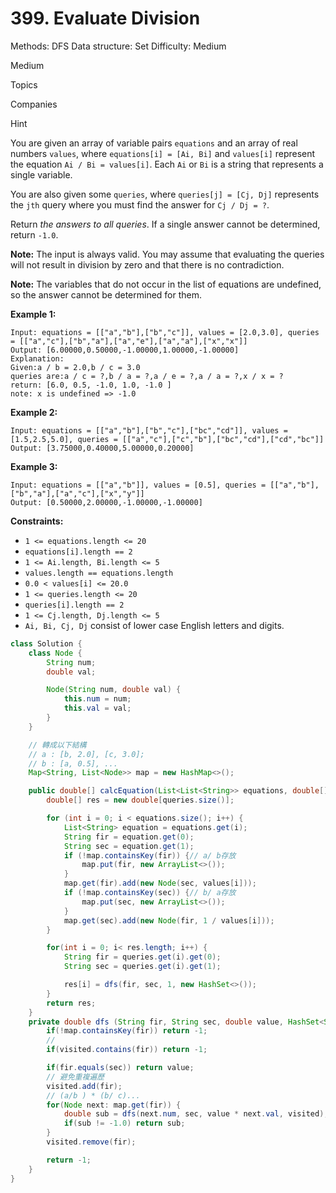 # 399. Evaluate Division

Methods: DFS
Data structure: Set
Difficulty: Medium

Medium

Topics

Companies

Hint

You are given an array of variable pairs `equations` and an array of real numbers `values`, where `equations[i] = [Ai, Bi]` and `values[i]` represent the equation `Ai / Bi = values[i]`. Each `Ai` or `Bi` is a string that represents a single variable.

You are also given some `queries`, where `queries[j] = [Cj, Dj]` represents the `jth` query where you must find the answer for `Cj / Dj = ?`.

Return *the answers to all queries*. If a single answer cannot be determined, return `-1.0`.

**Note:** The input is always valid. You may assume that evaluating the queries will not result in division by zero and that there is no contradiction.

**Note:** The variables that do not occur in the list of equations are undefined, so the answer cannot be determined for them.

**Example 1:**

```
Input: equations = [["a","b"],["b","c"]], values = [2.0,3.0], queries = [["a","c"],["b","a"],["a","e"],["a","a"],["x","x"]]
Output: [6.00000,0.50000,-1.00000,1.00000,-1.00000]
Explanation:
Given:a / b = 2.0,b / c = 3.0
queries are:a / c = ?,b / a = ?,a / e = ?,a / a = ?,x / x = ?
return: [6.0, 0.5, -1.0, 1.0, -1.0 ]
note: x is undefined => -1.0
```

**Example 2:**

```
Input: equations = [["a","b"],["b","c"],["bc","cd"]], values = [1.5,2.5,5.0], queries = [["a","c"],["c","b"],["bc","cd"],["cd","bc"]]
Output: [3.75000,0.40000,5.00000,0.20000]

```

**Example 3:**

```
Input: equations = [["a","b"]], values = [0.5], queries = [["a","b"],["b","a"],["a","c"],["x","y"]]
Output: [0.50000,2.00000,-1.00000,-1.00000]

```

**Constraints:**

- `1 <= equations.length <= 20`
- `equations[i].length == 2`
- `1 <= Ai.length, Bi.length <= 5`
- `values.length == equations.length`
- `0.0 < values[i] <= 20.0`
- `1 <= queries.length <= 20`
- `queries[i].length == 2`
- `1 <= Cj.length, Dj.length <= 5`
- `Ai, Bi, Cj, Dj` consist of lower case English letters and digits.

```java
class Solution {
    class Node {
        String num;
        double val;

        Node(String num, double val) {
            this.num = num;
            this.val = val;
        }
    }

    // 轉成以下結構
    // a : [b, 2.0], [c, 3.0];
    // b : [a, 0.5], ...
    Map<String, List<Node>> map = new HashMap<>();

    public double[] calcEquation(List<List<String>> equations, double[] values, List<List<String>> queries) {
        double[] res = new double[queries.size()];

        for (int i = 0; i < equations.size(); i++) {
            List<String> equation = equations.get(i);
            String fir = equation.get(0);
            String sec = equation.get(1);
            if (!map.containsKey(fir)) {// a/ b存放
                map.put(fir, new ArrayList<>());
            }
            map.get(fir).add(new Node(sec, values[i]));
            if (!map.containsKey(sec)) {// b/ a存放
                map.put(sec, new ArrayList<>());
            }
            map.get(sec).add(new Node(fir, 1 / values[i]));
        }

        for(int i = 0; i< res.length; i++) {
            String fir = queries.get(i).get(0);
            String sec = queries.get(i).get(1);

            res[i] = dfs(fir, sec, 1, new HashSet<>());
        }
        return res;
    }
    private double dfs (String fir, String sec, double value, HashSet<String> visited) {// visited防止重複找
        if(!map.containsKey(fir)) return -1;
        //
        if(visited.contains(fir)) return -1;

        if(fir.equals(sec)) return value;
        // 避免重複遍歷
        visited.add(fir);
        // (a/b ) * (b/ c)...
        for(Node next: map.get(fir)) {
            double sub = dfs(next.num, sec, value * next.val, visited);
            if(sub != -1.0) return sub;
        }
        visited.remove(fir);

        return -1;
    }
}

```